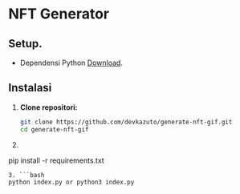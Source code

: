 # NFT  Generator

## Setup.
- Dependensi Python [Download](https://www.python.org/).

## Instalasi
1. **Clone repositori:**
   ```bash
   git clone https://github.com/devkazuto/generate-nft-gif.git
   cd generate-nft-gif
   ```
2.  ```bash
   pip install -r requirements.txt
   ```
3. ```bash
   python index.py or python3 index.py
   ```